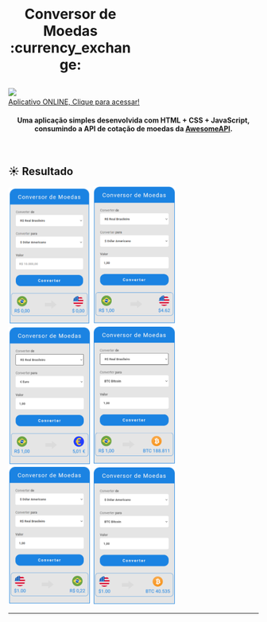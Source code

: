 <h1 align="center" style="max-width: 250px; margin: 30px 0;">
    Conversor de Moedas :currency_exchange:
</h1>
<a href="https://renatolira-conversormoedas.netlify.app/"><img src="https://api.netlify.com/api/v1/badges/558d449f-56e0-4457-9120-69590d38cf43/deploy-status"></img></a>
<br>
<a href="https://renatolira-conversormoedas.netlify.app/">Aplicativo ONLINE, Clique para acessar!</a> 

<h4 align="center">
  Uma aplicação simples desenvolvida com HTML + CSS + JavaScript, consumindo a API de cotação de moedas da <a href="https://docs.awesomeapi.com.br/api-de-moedas">AwesomeAPI</a>.
</h4>
<br>


## :sunny: Resultado

  <div>
      <img style="width: 33%;" alt="project-screenshot" src="assets/img/project_screenshot_1.png" />
      <img style="width: 33%;" alt="project-screenshot" src="assets/img/project_screenshot_2.png" />
      <img style="width: 33%;" alt="project-screenshot" src="assets/img/project_screenshot_3.png" />
      <img style="width: 33%;" alt="project-screenshot" src="assets/img/project_screenshot_4.png" />
      <img style="width: 33%;" alt="project-screenshot" src="assets/img/project_screenshot_5.png" />
      <img style="width: 33%;" alt="project-screenshot" src="assets/img/project_screenshot_6.png" />
</div>

---
[vc]: https://code.visualstudio.com/
